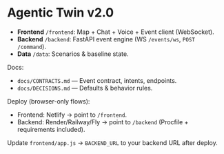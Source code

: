 # Agentic Twin v2.0

- **Frontend** `/frontend`: Map + Chat + Voice + Event client (WebSocket).
- **Backend** `/backend`: FastAPI event engine (WS `/events/ws`, `POST /command`).
- **Data** `/data`: Scenarios & baseline state.

Docs:
- `docs/CONTRACTS.md` — Event contract, intents, endpoints.
- `docs/DECISIONS.md` — Defaults & behavior rules.

Deploy (browser-only flows):
- Frontend: Netlify → point to `/frontend`.
- Backend: Render/Railway/Fly → point to `/backend` (Procfile + requirements included).

Update `frontend/app.js` → `BACKEND_URL` to your backend URL after deploy.
